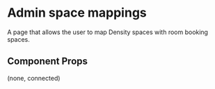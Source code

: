 # Admin space mappings

A page that allows the user to map Density spaces with room booking spaces.

## Component Props
(none, connected)
